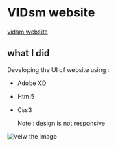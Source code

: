 # VIDsm website

<!-- link -->

[vidsm website](https://vidsm.herokuapp.com/)

## what I did

Developing the UI of website using :

- Adobe XD
- Html5
- Css3

  Note : design is not responsive

![veiw the image](https://ibb.co/W3NkJGM)
